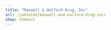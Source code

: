 ```yaml
---
title: "Maxwell & Halford Drug, Inc"
url: /johnston/maxwell-and-halford-drug-inc/
shop: chemist
---
```

